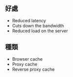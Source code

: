 
## 好處
* Reduced latency
* Cuts down the bandwidth
* Reduced load on the server


## 種類
* Browser cache
* Proxy cache
* Reverse proxy cache